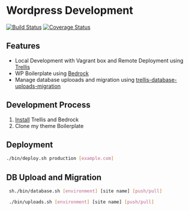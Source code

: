 # Wordpress Development

[![Build Status](https://img.shields.io/travis/ljsherlock/js-stack.svg?style=flat-square)](https://travis-ci.org/ljsherlock/ljsherlock.com)
[![Coverage Status](https://img.shields.io/coveralls/ljsherlock/ljsherlock.com.svg?style=flat-square)](https://coveralls.io/github/ljsherlock/ljsherlock.com?branch=master)

## Features

* Local Development with Vagrant box and Remote Deployment using [Trellis](https://github.com/roots/trellis)
* WP Boilerplate using [Bedrock](https://github.com/roots/bedrock)
* Manage database uplooads and migration using  [trellis-database-uploads-migration](https://github.com/valentinocossar/trellis-database-uploads-migration)

## Development Process

1. [Install](https://roots.io/trellis/docs/installing-trellis/) Trellis and Bedrock
2. Clone my theme Boilerplate

## Deployment

```sh
./bin/deploy.sh production [example.com]
```

## DB Upload and Migration
```sh
 sh./bin/database.sh [environment] [site name] [push/pull]
 ```
```sh
 ./bin/uploads.sh [environment] [site name] [push/pull]
 ```
